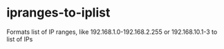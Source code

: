 # ipranges-to-iplist
Formats list of IP ranges, like 192.168.1.0-192.168.2.255 or 192.168.10.1-3 to list of IPs
